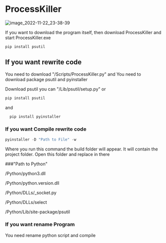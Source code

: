 # ProcessKiller

![image_2022-11-22_23-38-39](https://user-images.githubusercontent.com/56482435/203416908-ff367736-3bb7-4de5-9533-20adbc97c6cd.png)

If you want to download the program itself, then download ProcessKiller and start ProcessKiller.exe
```python
pip install psutil
```

## If you want rewrite code

You need to download "/Scripts/ProcessKiller.py"
and
You need to download package psutil and pyinstaller

Download psutil you can "/Lib/psutil/setup.py" 
or
```python
pip install psutil
```
and

```python
  pip install pyinstaller
```

### If you want Compile rewrite code

```python
pyinstaller -D "Path to File" -w
```
Where you run this command the build folder will appear. It will contain the project folder.
Open this folder and replace in there

###"Path to Python"

/Python/python3.dll

/Python/python.version.dll

/Python/DLLs/_socket.py

/Python/DLLs/select

/Python/Lib/site-package/psutil

### If you want rename Program

You need rename python script and compile



